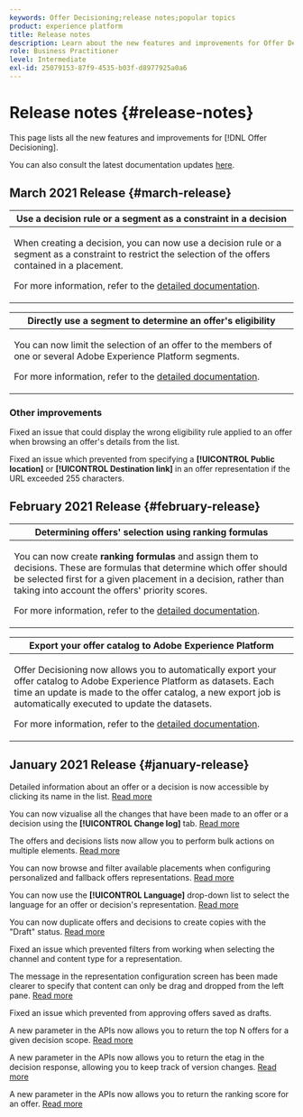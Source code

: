 ```yaml
---
keywords: Offer Decisioning;release notes;popular topics
product: experience platform
title: Release notes
description: Learn about the new features and improvements for Offer Decisioning.
role: Business Practitioner
level: Intermediate
exl-id: 25079153-87f9-4535-b03f-d8977925a0a6
---
```

# Release notes {#release-notes}

This page lists all the new features and improvements for [!DNL Offer Decisioning].

You can also consult the latest documentation updates [here](documentation-updates.md).

## March 2021 Release {#march-release}

<table>
<thead>
<tr>
<th><strong>Use a decision rule or a segment as a constraint in a decision</strong><br/></th>
</tr>
</thead>
<tbody>
<tr>
<td>
<p>When creating a decision, you can now use a decision rule or a segment as a constraint to restrict the selection of the offers contained in a placement.</p>
<p>For more information, refer to the <a href="offer-activities/create-offer-activities.md#add-decisions">detailed documentation</a>.</p>
</td>
</tr>
</tbody>
</table>

<table>
<thead>
<tr>
<th><strong>Directly use a segment to determine an offer's eligibility</strong><br/></th>
</tr>
</thead>
<tbody>
<tr>
<td>
<p>You can now limit the selection of an offer to the members of one or several Adobe Experience Platform segments.</p>
<p>For more information, refer to the <a href="offer-library/creating-personalized-offers.md#eligibility">detailed documentation</a>.</p>
</td>
</tr>
</tbody>
</table>

### Other improvements

Fixed an issue that could display the wrong eligibility rule applied to an offer when browsing an offer's details from the list.

Fixed an issue which prevented from specifying a **[!UICONTROL Public location]** or **[!UICONTROL Destination link]** in an offer representation if the URL exceeded 255 characters.

## February 2021 Release {#february-release}

<table>
<thead>
<tr>
<th><strong>Determining offers' selection using ranking formulas</strong><br/></th>
</tr>
</thead>
<tbody>
<tr>
<td>
<p>You can now create <strong>ranking formulas</strong> and assign them to decisions. These are formulas that determine which offer should be selected first for a given placement in a decision, rather than taking into account the offers' priority scores.</p>
<p>For more information, refer to the <a href="offer-activities/configure-offer-selection.md">detailed documentation</a>.</p>
</td>
</tr>
</tbody>
</table>

<table>
<thead>
<tr>
<th><strong>Export your offer catalog to Adobe Experience Platform</strong><br/></th>
</tr>
</thead>
<tbody>
<tr>
<td>
<p>Offer Decisioning now allows you to automatically export your offer catalog to Adobe Experience Platform as datasets. Each time an update is made to the offer catalog, a new export job is automatically executed to update the datasets.
</p>
<p>For more information, refer to the <a href="export-catalog/get-started-export.md">detailed documentation</a>.</p>
</td>
</tr>
</tbody>
</table>

## January 2021 Release {#january-release}

Detailed information about an offer or a decision is now accessible by clicking its name in the list. [Read more](get-started/user-interface.md#information-pane-actions)

You can now vizualise all the changes that have been made to an offer or a decision using the **[!UICONTROL Change log]** tab. [Read more](get-started/user-interface.md#changes-log)

The offers and decisions lists now allow you to perform bulk actions on multiple elements. [Read more](get-started/user-interface.md#information-pane-actions)

You can now browse and filter available placements when configuring personalized and fallback offers representations. [Read more](offer-library/creating-personalized-offers.md)

You can now use the **[!UICONTROL Language]** drop-down list to select the language for an offer or decision's representation. [Read more](offer-library/creating-personalized-offers.md)

You can now duplicate offers and decisions to create copies with the "Draft" status. [Read more](get-started/user-interface.md#information-pane-actions)

Fixed an issue which prevented filters from working when selecting the channel and content type for a representation.

The message in the representation configuration screen has been made clearer to specify that content can only be drag and dropped from the left pane. [Read more](offer-library/creating-personalized-offers.md)

Fixed an issue which prevented from approving offers saved as drafts.

A new parameter in the APIs now allows you to return the top N offers for a given decision scope. [Read more](api-reference/getting-started.md)

A new parameter in the APIs now allows you to return the etag in the decision response, allowing you to keep track of version changes. [Read more](api-reference/getting-started.md)

A new parameter in the APIs now allows you to return the ranking score for an offer. [Read more](api-reference/getting-started.md)
